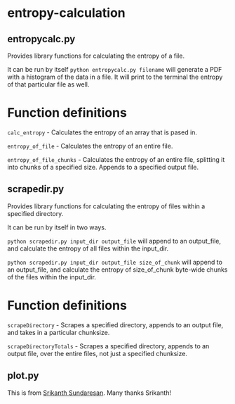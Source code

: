 entropy-calculation
===================


## entropycalc.py 
Provides library functions for calculating the entropy of a 
file.

It can be run by itself ```python entropycalc.py filename``` will generate a PDF 
with a histogram of the data in a file. It will print to the terminal the
entropy of that particular file as well.

# Function definitions

```calc_entropy``` - Calculates the entropy of an array that is pased in.

```entropy_of_file``` - Calculates the entropy of an entire file.

```entropy_of_file_chunks``` - Calculates the entropy of an entire file, 
splitting it into chunks of a specified size. Appends to a specified output
file. 

## scrapedir.py
Provides library functions for calculating the entropy of files within a
specified directory.

It can be run by itself in two ways. 

```python scrapedir.py input_dir output_file``` will append to an output_file, 
and calculate the entropy of all files within the input_dir. 

```python scrapedir.py input_dir output_file size_of_chunk``` will append to an
output_file, and calculate the entropy of size_of_chunk byte-wide chunks of the 
files within the input_dir.

# Function definitions

```scrapeDirectory``` - Scrapes a specified directory, appends to an output 
file, and takes in a particular chunksize.

```scrapeDirectoryTotals``` - Scrapes a specified directory, appends to an
output file, over the entire files, not just a specified chunksize.


## plot.py
This is from  [Srikanth Sundaresan](https://github.com/ssundaresan/py_utils/blob/master/plot.py). Many thanks Srikanth!
